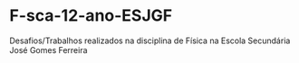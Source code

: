 # F-sca-12-ano-ESJGF
Desafios/Trabalhos realizados na disciplina de Física na Escola Secundária José Gomes Ferreira 

